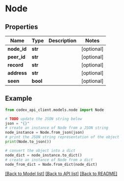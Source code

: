 # Node


## Properties

Name | Type | Description | Notes
------------ | ------------- | ------------- | -------------
**node_id** | **str** |  | [optional] 
**peer_id** | **str** |  | [optional] 
**record** | **str** |  | [optional] 
**address** | **str** |  | [optional] 
**seen** | **bool** |  | [optional] 

## Example

```python
from codex_api_client.models.node import Node

# TODO update the JSON string below
json = "{}"
# create an instance of Node from a JSON string
node_instance = Node.from_json(json)
# print the JSON string representation of the object
print(Node.to_json())

# convert the object into a dict
node_dict = node_instance.to_dict()
# create an instance of Node from a dict
node_from_dict = Node.from_dict(node_dict)
```
[[Back to Model list]](../README.md#documentation-for-models) [[Back to API list]](../README.md#documentation-for-api-endpoints) [[Back to README]](../README.md)


